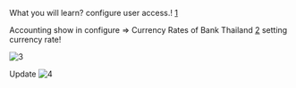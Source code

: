 What you will learn?
configure user access.!
[1](https://user-images.githubusercontent.com/120319868/206908935-3c3ed967-e719-40c2-8368-e315717ee5ee.png)


Accounting show in configure => Currency Rates of Bank Thailand
[2](https://user-images.githubusercontent.com/120319868/206908945-7f7e2009-6ae0-4143-bfae-851d53322615.png)
setting currency rate!

![3](https://user-images.githubusercontent.com/120319868/206908954-3c3bae53-d63f-4659-9011-fcb539df54f2.png)

Update
![4](https://user-images.githubusercontent.com/120319868/206908956-07051276-bed7-4f3a-a35a-757767e7a1dc.png)
